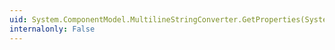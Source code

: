 ```yaml
---
uid: System.ComponentModel.MultilineStringConverter.GetProperties(System.ComponentModel.ITypeDescriptorContext,System.Object,System.Attribute[])
internalonly: False
---
```

